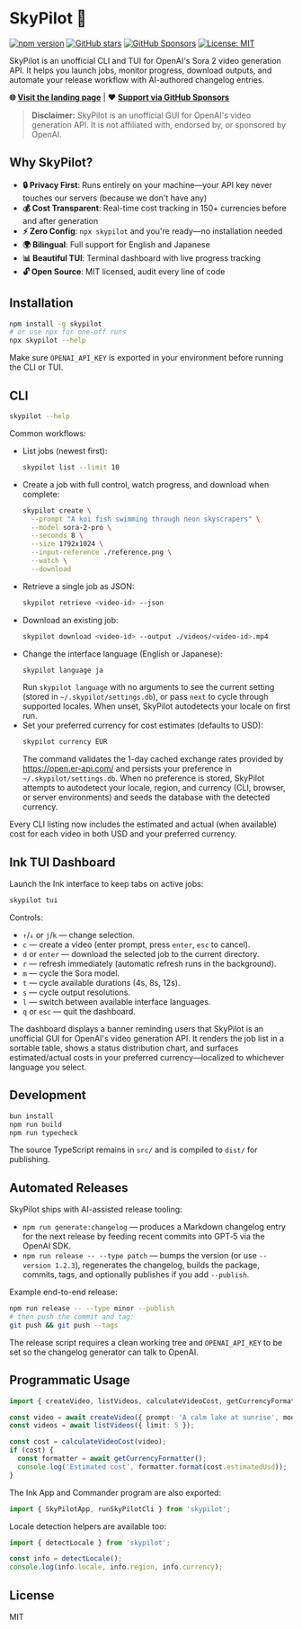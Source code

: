 # SkyPilot 🚁

[![npm version](https://img.shields.io/npm/v/skypilot.svg)](https://www.npmjs.com/package/skypilot)
[![GitHub stars](https://img.shields.io/github/stars/gunta/skypilot?style=social)](https://github.com/gunta/skypilot)
[![GitHub Sponsors](https://img.shields.io/github/sponsors/gunta?style=social)](https://github.com/sponsors/gunta)
[![License: MIT](https://img.shields.io/badge/License-MIT-blue.svg)](LICENSE)

SkyPilot is an unofficial CLI and TUI for OpenAI's Sora 2 video generation API. It helps you launch jobs, monitor progress, download outputs, and automate your release workflow with AI-authored changelog entries.

**🌐 [Visit the landing page](https://gunta.github.io/skypilot)** | **❤️ [Support via GitHub Sponsors](https://github.com/sponsors/gunta)**

> **Disclaimer:** SkyPilot is an unofficial GUI for OpenAI's video generation API. It is not affiliated with, endorsed by, or sponsored by OpenAI.

## Why SkyPilot?

- **🔒 Privacy First**: Runs entirely on your machine—your API key never touches our servers (because we don't have any)
- **💰 Cost Transparent**: Real-time cost tracking in 150+ currencies before and after generation
- **⚡ Zero Config**: `npx skypilot` and you're ready—no installation needed
- **🌍 Bilingual**: Full support for English and Japanese
- **📊 Beautiful TUI**: Terminal dashboard with live progress tracking
- **🔓 Open Source**: MIT licensed, audit every line of code

## Installation

```bash
npm install -g skypilot
# or use npx for one-off runs
npx skypilot --help
```

Make sure `OPENAI_API_KEY` is exported in your environment before running the CLI or TUI.

## CLI

```bash
skypilot --help
```

Common workflows:

- List jobs (newest first):
  ```bash
  skypilot list --limit 10
  ```
- Create a job with full control, watch progress, and download when complete:
  ```bash
  skypilot create \
    --prompt "A koi fish swimming through neon skyscrapers" \
    --model sora-2-pro \
    --seconds 8 \
    --size 1792x1024 \
    --input-reference ./reference.png \
    --watch \
    --download
  ```
- Retrieve a single job as JSON:
  ```bash
  skypilot retrieve <video-id> --json
  ```
- Download an existing job:
  ```bash
  skypilot download <video-id> --output ./videos/<video-id>.mp4
  ```
- Change the interface language (English or Japanese):
  ```bash
  skypilot language ja
  ```
  Run `skypilot language` with no arguments to see the current setting (stored in `~/.skypilot/settings.db`), or pass `next` to cycle through supported locales. When unset, SkyPilot autodetects your locale on first run.
- Set your preferred currency for cost estimates (defaults to USD):
  ```bash
  skypilot currency EUR
  ```
  The command validates the 1-day cached exchange rates provided by https://open.er-api.com/ and persists your preference in `~/.skypilot/settings.db`. When no preference is stored, SkyPilot attempts to autodetect your locale, region, and currency (CLI, browser, or server environments) and seeds the database with the detected currency.

Every CLI listing now includes the estimated and actual (when available) cost for each video in both USD and your preferred currency.

## Ink TUI Dashboard

Launch the Ink interface to keep tabs on active jobs:

```bash
skypilot tui
```

Controls:

- `↑`/`↓` or `j`/`k` — change selection.
- `c` — create a video (enter prompt, press `enter`, `esc` to cancel).
- `d` or `enter` — download the selected job to the current directory.
- `r` — refresh immediately (automatic refresh runs in the background).
- `m` — cycle the Sora model.
- `t` — cycle available durations (4s, 8s, 12s).
- `s` — cycle output resolutions.
- `l` — switch between available interface languages.
- `q` or `esc` — quit the dashboard.

The dashboard displays a banner reminding users that SkyPilot is an unofficial GUI for OpenAI's video generation API. It renders the job list in a sortable table, shows a status distribution chart, and surfaces estimated/actual costs in your preferred currency—localized to whichever language you select.

## Development

```bash
bun install
npm run build
npm run typecheck
```

The source TypeScript remains in `src/` and is compiled to `dist/` for publishing.

## Automated Releases

SkyPilot ships with AI-assisted release tooling:

- `npm run generate:changelog` — produces a Markdown changelog entry for the next release by feeding recent commits into GPT‑5 via the OpenAI SDK.
- `npm run release -- --type patch` — bumps the version (or use `--version 1.2.3`), regenerates the changelog, builds the package, commits, tags, and optionally publishes if you add `--publish`.

Example end-to-end release:

```bash
npm run release -- --type minor --publish
# then push the commit and tag:
git push && git push --tags
```

The release script requires a clean working tree and `OPENAI_API_KEY` to be set so the changelog generator can talk to OpenAI.

## Programmatic Usage

```ts
import { createVideo, listVideos, calculateVideoCost, getCurrencyFormatter } from 'skypilot';

const video = await createVideo({ prompt: 'A calm lake at sunrise', model: 'sora-2' });
const videos = await listVideos({ limit: 5 });

const cost = calculateVideoCost(video);
if (cost) {
  const formatter = await getCurrencyFormatter();
  console.log('Estimated cost', formatter.format(cost.estimatedUsd));
}
```

The Ink App and Commander program are also exported:

```ts
import { SkyPilotApp, runSkyPilotCli } from 'skypilot';
```

Locale detection helpers are available too:

```ts
import { detectLocale } from 'skypilot';

const info = detectLocale();
console.log(info.locale, info.region, info.currency);
```

## License

MIT

